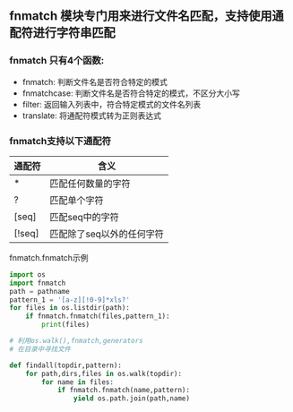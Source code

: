## fnmatch 模块专门用来进行文件名匹配，支持使用通配符进行字符串匹配

### fnmatch 只有4个函数:
- fnmatch:      判断文件名是否符合特定的模式
- fnmatchcase: 判断文件名是否符合特定的模式，不区分大小写
- filter:       返回输入列表中，符合特定模式的文件名列表
- translate:    将通配符模式转为正则表达式

### fnmatch支持以下通配符

| 通配符 | 含义 |
| ------ | ------ |
| *          | 匹配任何数量的字符 |
| ? | 匹配单个字符 |
| [seq] | 匹配seq中的字符|
| [!seq] | 匹配除了seq以外的任何字符 |



fnmatch.fnmatch示例
```python
import os
import fnmatch
path = pathname
pattern_1 = '[a-z][!0-9]*xls?'
for files in os.listdir(path):    
    if fnmatch.fnmatch(files,pattern_1):
        print(files)
```

```python
# 利用os.walk(),fnmatch,generators
# 在目录中寻找文件

def findall(topdir,pattern):
    for path,dirs,files in os.walk(topdir):
        for name in files:
            if fnmatch.fnmatch(name,pattern):
                yield os.path.join(path,name)


```